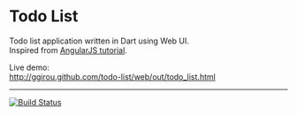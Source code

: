 Todo List
=========

Todo list application written in Dart using Web UI.  
Inspired from [AngularJS tutorial](http://angularjs.org/#add-some-control).

Live demo:  
http://ggirou.github.com/todo-list/web/out/todo_list.html

_______________________________________________________________________________________________________________________________
[![Build Status](https://drone.io/github.com/ggirou/todo-list/status.png)](https://drone.io/github.com/ggirou/todo-list/latest)
